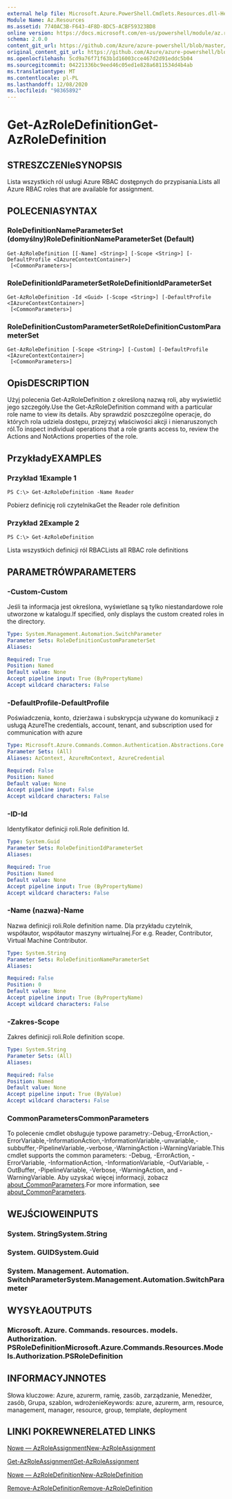 ```yaml
---
external help file: Microsoft.Azure.PowerShell.Cmdlets.Resources.dll-Help.xml
Module Name: Az.Resources
ms.assetid: 7740AC3B-F643-4F8D-8DC5-ACBF59323BD8
online version: https://docs.microsoft.com/en-us/powershell/module/az.resources/get-azroledefinition
schema: 2.0.0
content_git_url: https://github.com/Azure/azure-powershell/blob/master/src/Resources/Resources/help/Get-AzRoleDefinition.md
original_content_git_url: https://github.com/Azure/azure-powershell/blob/master/src/Resources/Resources/help/Get-AzRoleDefinition.md
ms.openlocfilehash: 5cd9a76f71f63b1d16003cce467d2d91eddc5b04
ms.sourcegitcommit: 04221336bc9eed46c05ed1e828a6811534d4b4ab
ms.translationtype: MT
ms.contentlocale: pl-PL
ms.lasthandoff: 12/08/2020
ms.locfileid: "98365892"
---
```

# <span data-ttu-id="d5b46-101">Get-AzRoleDefinition</span><span class="sxs-lookup"><span data-stu-id="d5b46-101">Get-AzRoleDefinition</span></span>

## <span data-ttu-id="d5b46-102">STRESZCZENIe</span><span class="sxs-lookup"><span data-stu-id="d5b46-102">SYNOPSIS</span></span>
<span data-ttu-id="d5b46-103">Lista wszystkich ról usługi Azure RBAC dostępnych do przypisania.</span><span class="sxs-lookup"><span data-stu-id="d5b46-103">Lists all Azure RBAC roles that are available for assignment.</span></span>

## <span data-ttu-id="d5b46-104">POLECENIA</span><span class="sxs-lookup"><span data-stu-id="d5b46-104">SYNTAX</span></span>

### <span data-ttu-id="d5b46-105">RoleDefinitionNameParameterSet (domyślny)</span><span class="sxs-lookup"><span data-stu-id="d5b46-105">RoleDefinitionNameParameterSet (Default)</span></span>
```
Get-AzRoleDefinition [[-Name] <String>] [-Scope <String>] [-DefaultProfile <IAzureContextContainer>]
 [<CommonParameters>]
```

### <span data-ttu-id="d5b46-106">RoleDefinitionIdParameterSet</span><span class="sxs-lookup"><span data-stu-id="d5b46-106">RoleDefinitionIdParameterSet</span></span>
```
Get-AzRoleDefinition -Id <Guid> [-Scope <String>] [-DefaultProfile <IAzureContextContainer>]
 [<CommonParameters>]
```

### <span data-ttu-id="d5b46-107">RoleDefinitionCustomParameterSet</span><span class="sxs-lookup"><span data-stu-id="d5b46-107">RoleDefinitionCustomParameterSet</span></span>
```
Get-AzRoleDefinition [-Scope <String>] [-Custom] [-DefaultProfile <IAzureContextContainer>]
 [<CommonParameters>]
```

## <span data-ttu-id="d5b46-108">Opis</span><span class="sxs-lookup"><span data-stu-id="d5b46-108">DESCRIPTION</span></span>
<span data-ttu-id="d5b46-109">Użyj polecenia Get-AzRoleDefinition z określoną nazwą roli, aby wyświetlić jego szczegóły.</span><span class="sxs-lookup"><span data-stu-id="d5b46-109">Use the Get-AzRoleDefinition command with a particular role name to view its details.</span></span>
<span data-ttu-id="d5b46-110">Aby sprawdzić poszczególne operacje, do których rola udziela dostępu, przejrzyj właściwości akcji i nienaruszonych ról.</span><span class="sxs-lookup"><span data-stu-id="d5b46-110">To inspect individual operations that a role grants access to, review the Actions and NotActions properties of the role.</span></span>

## <span data-ttu-id="d5b46-111">Przykłady</span><span class="sxs-lookup"><span data-stu-id="d5b46-111">EXAMPLES</span></span>

### <span data-ttu-id="d5b46-112">Przykład 1</span><span class="sxs-lookup"><span data-stu-id="d5b46-112">Example 1</span></span>
```
PS C:\> Get-AzRoleDefinition -Name Reader
```

<span data-ttu-id="d5b46-113">Pobierz definicję roli czytelnika</span><span class="sxs-lookup"><span data-stu-id="d5b46-113">Get the Reader role definition</span></span>

### <span data-ttu-id="d5b46-114">Przykład 2</span><span class="sxs-lookup"><span data-stu-id="d5b46-114">Example 2</span></span>
```
PS C:\> Get-AzRoleDefinition
```

<span data-ttu-id="d5b46-115">Lista wszystkich definicji ról RBAC</span><span class="sxs-lookup"><span data-stu-id="d5b46-115">Lists all RBAC role definitions</span></span>

## <span data-ttu-id="d5b46-116">PARAMETRÓW</span><span class="sxs-lookup"><span data-stu-id="d5b46-116">PARAMETERS</span></span>

### <span data-ttu-id="d5b46-117">-Custom</span><span class="sxs-lookup"><span data-stu-id="d5b46-117">-Custom</span></span>
<span data-ttu-id="d5b46-118">Jeśli ta informacja jest określona, wyświetlane są tylko niestandardowe role utworzone w katalogu.</span><span class="sxs-lookup"><span data-stu-id="d5b46-118">If specified, only displays the custom created roles in the directory.</span></span>

```yaml
Type: System.Management.Automation.SwitchParameter
Parameter Sets: RoleDefinitionCustomParameterSet
Aliases:

Required: True
Position: Named
Default value: None
Accept pipeline input: True (ByPropertyName)
Accept wildcard characters: False
```

### <span data-ttu-id="d5b46-119">-DefaultProfile</span><span class="sxs-lookup"><span data-stu-id="d5b46-119">-DefaultProfile</span></span>
<span data-ttu-id="d5b46-120">Poświadczenia, konto, dzierżawa i subskrypcja używane do komunikacji z usługą Azure</span><span class="sxs-lookup"><span data-stu-id="d5b46-120">The credentials, account, tenant, and subscription used for communication with azure</span></span>

```yaml
Type: Microsoft.Azure.Commands.Common.Authentication.Abstractions.Core.IAzureContextContainer
Parameter Sets: (All)
Aliases: AzContext, AzureRmContext, AzureCredential

Required: False
Position: Named
Default value: None
Accept pipeline input: False
Accept wildcard characters: False
```

### <span data-ttu-id="d5b46-121">-ID</span><span class="sxs-lookup"><span data-stu-id="d5b46-121">-Id</span></span>
<span data-ttu-id="d5b46-122">Identyfikator definicji roli.</span><span class="sxs-lookup"><span data-stu-id="d5b46-122">Role definition Id.</span></span>

```yaml
Type: System.Guid
Parameter Sets: RoleDefinitionIdParameterSet
Aliases:

Required: True
Position: Named
Default value: None
Accept pipeline input: True (ByPropertyName)
Accept wildcard characters: False
```

### <span data-ttu-id="d5b46-123">-Name (nazwa)</span><span class="sxs-lookup"><span data-stu-id="d5b46-123">-Name</span></span>
<span data-ttu-id="d5b46-124">Nazwa definicji roli.</span><span class="sxs-lookup"><span data-stu-id="d5b46-124">Role definition name.</span></span>
<span data-ttu-id="d5b46-125">Dla przykładu czytelnik, współautor, współautor maszyny wirtualnej.</span><span class="sxs-lookup"><span data-stu-id="d5b46-125">For e.g. Reader, Contributor, Virtual Machine Contributor.</span></span>

```yaml
Type: System.String
Parameter Sets: RoleDefinitionNameParameterSet
Aliases:

Required: False
Position: 0
Default value: None
Accept pipeline input: True (ByPropertyName)
Accept wildcard characters: False
```

### <span data-ttu-id="d5b46-126">-Zakres</span><span class="sxs-lookup"><span data-stu-id="d5b46-126">-Scope</span></span>
<span data-ttu-id="d5b46-127">Zakres definicji roli.</span><span class="sxs-lookup"><span data-stu-id="d5b46-127">Role definition scope.</span></span>

```yaml
Type: System.String
Parameter Sets: (All)
Aliases:

Required: False
Position: Named
Default value: None
Accept pipeline input: True (ByValue)
Accept wildcard characters: False
```

### <span data-ttu-id="d5b46-128">CommonParameters</span><span class="sxs-lookup"><span data-stu-id="d5b46-128">CommonParameters</span></span>
<span data-ttu-id="d5b46-129">To polecenie cmdlet obsługuje typowe parametry:-Debug,-ErrorAction,-ErrorVariable,-InformationAction,-InformationVariable,-unvariable,-subbuffer,-PipelineVariable,-verbose,-WarningAction i-WarningVariable.</span><span class="sxs-lookup"><span data-stu-id="d5b46-129">This cmdlet supports the common parameters: -Debug, -ErrorAction, -ErrorVariable, -InformationAction, -InformationVariable, -OutVariable, -OutBuffer, -PipelineVariable, -Verbose, -WarningAction, and -WarningVariable.</span></span> <span data-ttu-id="d5b46-130">Aby uzyskać więcej informacji, zobacz [about_CommonParameters](http://go.microsoft.com/fwlink/?LinkID=113216).</span><span class="sxs-lookup"><span data-stu-id="d5b46-130">For more information, see [about_CommonParameters](http://go.microsoft.com/fwlink/?LinkID=113216).</span></span>

## <span data-ttu-id="d5b46-131">WEJŚCIOWE</span><span class="sxs-lookup"><span data-stu-id="d5b46-131">INPUTS</span></span>

### <span data-ttu-id="d5b46-132">System. String</span><span class="sxs-lookup"><span data-stu-id="d5b46-132">System.String</span></span>

### <span data-ttu-id="d5b46-133">System. GUID</span><span class="sxs-lookup"><span data-stu-id="d5b46-133">System.Guid</span></span>

### <span data-ttu-id="d5b46-134">System. Management. Automation. SwitchParameter</span><span class="sxs-lookup"><span data-stu-id="d5b46-134">System.Management.Automation.SwitchParameter</span></span>

## <span data-ttu-id="d5b46-135">WYSYŁA</span><span class="sxs-lookup"><span data-stu-id="d5b46-135">OUTPUTS</span></span>

### <span data-ttu-id="d5b46-136">Microsoft. Azure. Commands. resources. models. Authorization. PSRoleDefinition</span><span class="sxs-lookup"><span data-stu-id="d5b46-136">Microsoft.Azure.Commands.Resources.Models.Authorization.PSRoleDefinition</span></span>

## <span data-ttu-id="d5b46-137">INFORMACYJN</span><span class="sxs-lookup"><span data-stu-id="d5b46-137">NOTES</span></span>
<span data-ttu-id="d5b46-138">Słowa kluczowe: Azure, azurerm, ramię, zasób, zarządzanie, Menedżer, zasób, Grupa, szablon, wdrożenie</span><span class="sxs-lookup"><span data-stu-id="d5b46-138">Keywords: azure, azurerm, arm, resource, management, manager, resource, group, template, deployment</span></span>

## <span data-ttu-id="d5b46-139">LINKI POKREWNE</span><span class="sxs-lookup"><span data-stu-id="d5b46-139">RELATED LINKS</span></span>

[<span data-ttu-id="d5b46-140">Nowe — AzRoleAssignment</span><span class="sxs-lookup"><span data-stu-id="d5b46-140">New-AzRoleAssignment</span></span>](./New-AzRoleAssignment.md)

[<span data-ttu-id="d5b46-141">Get-AzRoleAssignment</span><span class="sxs-lookup"><span data-stu-id="d5b46-141">Get-AzRoleAssignment</span></span>](./Get-AzRoleAssignment.md)

[<span data-ttu-id="d5b46-142">Nowe — AzRoleDefinition</span><span class="sxs-lookup"><span data-stu-id="d5b46-142">New-AzRoleDefinition</span></span>](./New-AzRoleDefinition.md)

[<span data-ttu-id="d5b46-143">Remove-AzRoleDefinition</span><span class="sxs-lookup"><span data-stu-id="d5b46-143">Remove-AzRoleDefinition</span></span>](./Remove-AzRoleDefinition.md)

